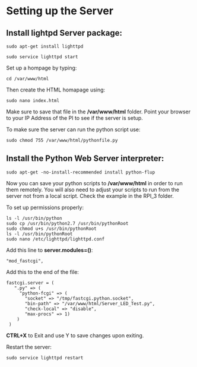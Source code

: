# Setting up the Server

## Install lightpd Server package:

`sudo apt-get install lighttpd`

`sudo service lighttpd start`

Set up a hompage by typing:

`cd /var/www/html`

Then create the HTML homapage using:

`sudo nano index.html`

Make sure to save that file in the **/var/www/html** folder. Point your browser to your IP Address of the PI to see if the server is setup.

To make sure the server can run the python script use:

`sudo chmod 755 /var/www/html/pythonfile.py`

## Install the Python Web Server interpreter:

`sudo apt-get -no-install-recommended install python-flup`

Now you can save your python scripts to **/var/www/html** in order to run them remotely. You will also need to adjust your scripts to run from the server not from a local script. Check the example in the RPI_3 folder.

To set up permissions properly:

```
ls -l /usr/bin/python
sudo cp /usr/bin/python2.7 /usr/bin/pythonRoot
sudo chmod u+s /usr/bin/pythonRoot
ls -l /usr/bin/pythonRoot
sudo nano /etc/lighttpd/lighttpd.conf
```

Add this line to **server.modules=()**:

`"mod_fastcgi",`

Add this to the end of the file:

```
fastcgi.server = (
   ".py" => (
     "python-fcgi" => (
       "socket" => "/tmp/fastcgi.python.socket",
       "bin-path" => "/var/www/html/Server_LED_Test.py",
       "check-local" => "disable",
       "max-procs" => 1)
    )
 )
```

**CTRL+X** to Exit and use Y to save changes upon exiting.

Restart the server:

`sudo service lighttpd restart`
